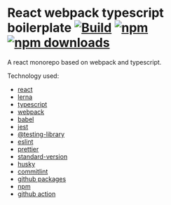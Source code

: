 # React webpack typescript boilerplate [![Build](https://github.com/sep9/monorepo/actions/workflows/build.yml/badge.svg)](https://github.com/sep9/monorepo/actions/workflows/ci.yml)  [![npm](https://img.shields.io/npm/v/monorepo.svg)](https://www.npmjs.com/package/monorepo)  [![npm downloads](https://img.shields.io/npm/dt/monorepo.svg?maxAge=2592000)](http://www.npmtrends.com/monorepo)

A react monorepo based on webpack and typescript.

Technology used:

- [react](https://reactjs.org/)
- [lerna](https://lerna.js.org/)
- [typescript](https://www.typescriptlang.org/)
- [webpack](https://webpack.js.org/)
- [babel](https://babeljs.io/)
- [jest](https://jestjs.io/)
- [@testing-library](https://testing-library.com/)
- [eslint](https://eslint.org/)
- [prettier](https://prettier.io/)
- [standard-version](https://github.com/conventional-changelog/standard-version)
- [husky](https://github.com/typicode/husky)
- [commitlint](https://github.com/conventional-changelog/commitlint)
- [github packages](https://github.com/features/packages)
- [npm](https://www.npmjs.com/)
- [github action](https://github.com/features/actions)